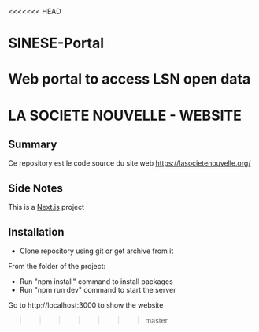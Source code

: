 <<<<<<< HEAD
# SINESE-Portal
Web portal to access LSN open data
=======
# LA SOCIETE NOUVELLE - WEBSITE

## Summary

Ce repository est le code source du site web https://lasocietenouvelle.org/

## Side Notes
This is a [Next.js](https://nextjs.org/) project 

## Installation
- Clone repository using git or get archive from it

From the folder of the project:
- Run "npm install" command to install packages
- Run "npm run dev" command to start the server

Go to http://localhost:3000 to show the website
>>>>>>> master
